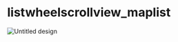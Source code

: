 # listwheelscrollview_maplist

![Untitled design](https://github.com/HassaanAhmed60211/fluttercourse/assets/106430586/275f4f33-5289-40d2-a6dc-e9ac32f7f878)


